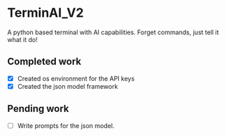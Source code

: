 # TerminAI_V2

A python based terminal with AI capabilities. Forget commands, just tell it what it do!

## Completed work

- [x] Created os environment for the API keys
- [x] Created the json model framework

## Pending work

- [ ] Write prompts for the json model.
